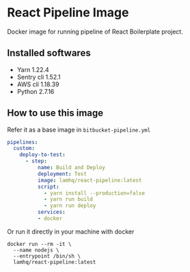# React Pipeline Image

Docker image for running pipeline of React Boilerplate project.

## Installed softwares 

- Yarn 1.22.4
- Sentry cli 1.52.1
- AWS cli 1.18.39
- Python 2.7.16


## How to use this image

Refer it as a base image in `bitbucket-pipeline.yml`

```yml
pipelines:
  custom:
    deploy-to-test:
      - step:
          name: Build and Deploy
          deployment: Test
          image: lamhq/react-pipeline:latest
          script:
            - yarn install --production=false
            - yarn run build
            - yarn run deploy
          services:
          - docker
```

Or run it directly in your machine with docker

```shell
docker run --rm -it \
  --name nodejs \
  --entrypoint /bin/sh \
  lamhq/react-pipeline:latest
```